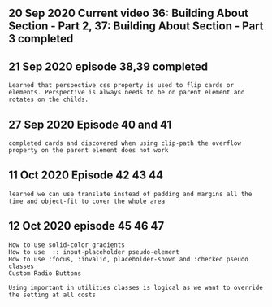 ## 20 Sep 2020  Current video 36: Building About Section - Part 2,  37: Building About Section - Part 3 completed
## 21 Sep 2020 episode 38,39 completed

    Learned that perspective css property is used to flip cards or elements. Perspective is always needs to be on parent element and rotates on the childs.

## 27 Sep 2020 Episode 40 and 41

    completed cards and discovered when using clip-path the overflow property on the parent element does not work

## 11 Oct 2020 Episode 42 43 44

    learned we can use translate instead of padding and margins all the time and object-fit to cover the whole area

## 12 Oct 2020  episode 45 46 47

    How to use solid-color gradients 
    How to use  :: input-placeholder pseudo-element
    How to use :focus, :invalid, placeholder-shown and :checked pseudo classes
    Custom Radio Buttons

    Using important in utilities classes is logical as we want to override the setting at all costs